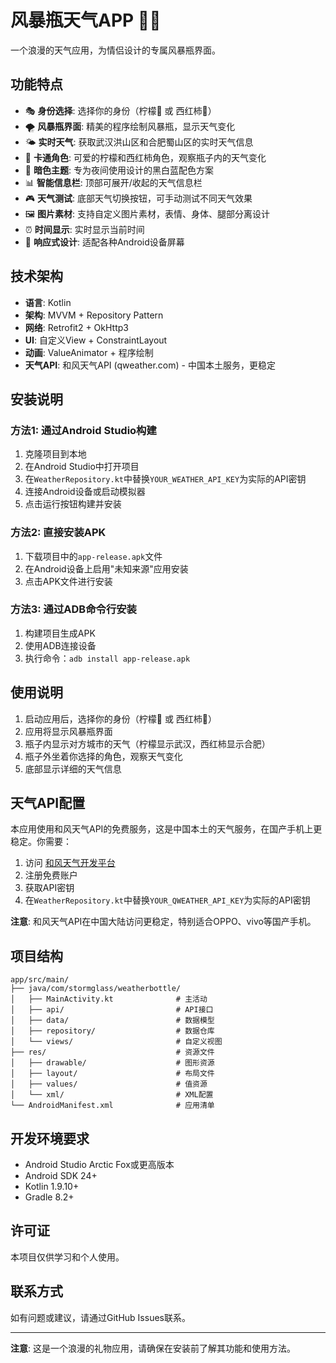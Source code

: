 # 风暴瓶天气APP 🍋🍅

一个浪漫的天气应用，为情侣设计的专属风暴瓶界面。

## 功能特点

- 🎭 **身份选择**: 选择你的身份（柠檬🍋 或 西红柿🍅）
- 🌪️ **风暴瓶界面**: 精美的程序绘制风暴瓶，显示天气变化
- 🌤️ **实时天气**: 获取武汉洪山区和合肥蜀山区的实时天气信息
- 🎨 **卡通角色**: 可爱的柠檬和西红柿角色，观察瓶子内的天气变化
- 🌙 **暗色主题**: 专为夜间使用设计的黑白蓝配色方案
- 📊 **智能信息栏**: 顶部可展开/收起的天气信息栏
- 🎮 **天气测试**: 底部天气切换按钮，可手动测试不同天气效果
- 🖼️ **图片素材**: 支持自定义图片素材，表情、身体、腿部分离设计
- ⏰ **时间显示**: 实时显示当前时间
- 📱 **响应式设计**: 适配各种Android设备屏幕

## 技术架构

- **语言**: Kotlin
- **架构**: MVVM + Repository Pattern
- **网络**: Retrofit2 + OkHttp3
- **UI**: 自定义View + ConstraintLayout
- **动画**: ValueAnimator + 程序绘制
- **天气API**: 和风天气API (qweather.com) - 中国本土服务，更稳定

## 安装说明

### 方法1: 通过Android Studio构建

1. 克隆项目到本地
2. 在Android Studio中打开项目
3. 在`WeatherRepository.kt`中替换`YOUR_WEATHER_API_KEY`为实际的API密钥
4. 连接Android设备或启动模拟器
5. 点击运行按钮构建并安装

### 方法2: 直接安装APK

1. 下载项目中的`app-release.apk`文件
2. 在Android设备上启用"未知来源"应用安装
3. 点击APK文件进行安装

### 方法3: 通过ADB命令行安装

1. 构建项目生成APK
2. 使用ADB连接设备
3. 执行命令：`adb install app-release.apk`

## 使用说明

1. 启动应用后，选择你的身份（柠檬🍋 或 西红柿🍅）
2. 应用将显示风暴瓶界面
3. 瓶子内显示对方城市的天气（柠檬显示武汉，西红柿显示合肥）
4. 瓶子外坐着你选择的角色，观察天气变化
5. 底部显示详细的天气信息

## 天气API配置

本应用使用和风天气API的免费服务，这是中国本土的天气服务，在国产手机上更稳定。你需要：

1. 访问 [和风天气开发平台](https://dev.qweather.com/)
2. 注册免费账户
3. 获取API密钥
4. 在`WeatherRepository.kt`中替换`YOUR_QWEATHER_API_KEY`为实际的API密钥

**注意**: 和风天气API在中国大陆访问更稳定，特别适合OPPO、vivo等国产手机。

## 项目结构

```
app/src/main/
├── java/com/stormglass/weatherbottle/
│   ├── MainActivity.kt              # 主活动
│   ├── api/                         # API接口
│   ├── data/                        # 数据模型
│   ├── repository/                  # 数据仓库
│   └── views/                       # 自定义视图
├── res/                             # 资源文件
│   ├── drawable/                    # 图形资源
│   ├── layout/                      # 布局文件
│   ├── values/                      # 值资源
│   └── xml/                         # XML配置
└── AndroidManifest.xml              # 应用清单
```

## 开发环境要求

- Android Studio Arctic Fox或更高版本
- Android SDK 24+
- Kotlin 1.9.10+
- Gradle 8.2+

## 许可证

本项目仅供学习和个人使用。

## 联系方式

如有问题或建议，请通过GitHub Issues联系。

---

**注意**: 这是一个浪漫的礼物应用，请确保在安装前了解其功能和使用方法。
